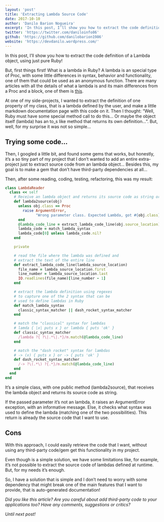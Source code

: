 ```yaml
---
layout: 'post'
title: 'Extracting Lambda Source Code'
date: 2017-10-10
author: 'Danilo Barion Nogueira'
excerpt: 'In this post, I’ll show you how to extract the code definition of a Lambda object, using just pure Ruby!'
twitter: 'https://twitter.com/daniloinfo86'
github: 'https://github.com/danilobarion1986'
website: 'https://devdanilo.wordpress.com/'
---
```


In this post, I’ll show you how to extract the code definition of a Lambda object, using just pure Ruby!

But, first things first! What is a lambda in Ruby? A lambda is an special type of Proc, with some little differences in syntax, behavior and functionality, one of them that could be used as an anonymous function. There are many articles with all the details of what a lambda is and its main differences from a Proc and a block, one of them is [this](http://culttt.com/2015/05/13/what-are-lambdas-in-ruby.).

At one of my side-projects, I wanted to extract the definition of one property of my class, that is a lambda defined by the user, and make a little markdown documentation page with this code on it. Then I thought: “Well, Ruby must have some special method call to do this… Or maybe the object itself (lambda) has an to_s like method that returns its own definition...”. But, well, for my surprise it was not so simple...

## Trying some code…

Then, I googled a little bit, and found some gems that works, but honestly, it’s a so tiny part of my project that I don’t wanted to add an entire extra-project just to extract source code from an lambda object… Besides this, my goal is to make a gem that don’t have third-party dependencies at all…

Then, after some reading, coding, testing, refactoring, this was my result:

```ruby
class LambdaReader
  class << self
    # Receive an lambda object and returns its source code as string or nil if not valid
    def lambda2source(obj)
      unless obj.class == Proc
        raise ArgumentError,
              "Wrong parameter class. Expected Lambda, got #{obj.class}."
      end
      @lambda_code_line = extract_lambda_code_line(obj.source_location)
      lambda_code = match_lambda_syntax
      lambda_code[0] unless lambda_code.nil?
    end

    private

    # read the file where the lambda was defined and
    # extract the text of the entire line
    def extract_lambda_code_line(lambda_source_location)
      file_name = lambda_source_location.first
      line_number = lambda_source_location.last
      IO.readlines(file_name)[line_number - 1]
    end

    # extract the lambda definition using regexes
    # to capture one of the 2 syntax that can be
    # used to define lambdas in Ruby
    def match_lambda_syntax
      classic_syntax_matcher || dash_rocket_syntax_matcher
    end

    # match the "classical" syntax for lambdas
    # lamda { |x| puts x } or lambda { puts 'ok' }
    def classic_syntax_matcher
      /lambda ?{ ?\|.*\|.*}/m.match(@lambda_code_line)
    end

    # match the "dash rocket" syntax for lambdas
    # -> (x) { puts x } or -> { puts 'ok' }
    def dash_rocket_syntax_matcher
      /-> ?\(.*\) ?{.*}/m.match(@lambda_code_line)
    end
  end
end
```

It’s a simple class, with one public method (lambda2source), that receives the lambda object and returns its source code as string.

If the passed parameter it’s not an lambda, it raises an ArgumentError exception, with an informative message. Else, it checks what syntax was used to define the lambda (matching one of the two possibilities). This return is already the source code that I want to use.

## Cons

With this approach, I could easily retrieve the code that I want, without using any third-party code/gem get this functionality in my project.

Even though is a simple solution, we have some limitations like, for example, it’s not possible to extract the source code of lambdas defined at runtime. But, for my needs it’s enough.

So, I have a solution that is simple and I don’t need to worry with some dependency that might break one of the main features that I want to provide, that is auto-generated documentation!


*Did you like this article? Are you careful about add third-party code to your applications too? Have any comments, suggestions or critics?*

*Until next post!*
